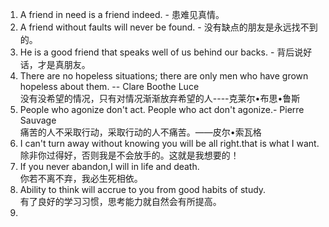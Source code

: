 1. A friend in need is a friend indeed. - 患难见真情。
2. A friend without faults will never be found. - 没有缺点的朋友是永远找不到的。
3. He is a good friend that speaks well of us behind our backs. - 背后说好话，才是真朋友。
4. There are no hopeless situations; there are only men who have grown hopeless about them. -- Clare Boothe Luce  </br> 没有没希望的情况，只有对情况渐渐放弃希望的人----克莱尔•布思•鲁斯
5. People who agonize don't act. People who act don't agonize.- Pierre Sauvage </br>  痛苦的人不采取行动，采取行动的人不痛苦。——皮尔•索瓦格  
6. I can't turn away without knowing you will be all right.that is what I want. </br>  除非你过得好，否则我是不会放手的。这就是我想要的！
7. If you never abandon,I will in life and death. </br>  你若不离不弃，我必生死相依。
8. Ability to think will accrue to you from good habits of study. </br> 有了良好的学习习惯，思考能力就自然会有所提高。
9. 

